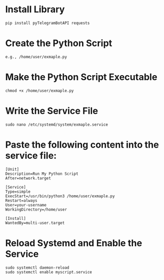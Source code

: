 # Install Library
  ```pip install pyTelegramBotAPI requests```
# Create the Python Script
  ```e.g., /home/user/exmaple.py```
# Make the Python Script Executable
  ```chmod +x /home/user/exmaple.py```
# Write the Service File
  ```sudo nano /etc/systemd/system/exmaple.service```
# Paste the following content into the service file:
  ```
  [Unit]
  Description=Run My Python Script
  After=network.target
  
  [Service]
  Type=simple
  ExecStart=/usr/bin/python3 /home/user/exmaple.py
  Restart=always
  User=your-username
  WorkingDirectory=/home/user
  
  [Install]
  WantedBy=multi-user.target
  ```
# Reload Systemd and Enable the Service

  ```
  sudo systemctl daemon-reload
  sudo systemctl enable myscript.service
  ```
